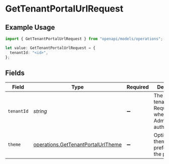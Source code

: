 # GetTenantPortalUrlRequest

## Example Usage

```typescript
import { GetTenantPortalUrlRequest } from "openapi/models/operations";

let value: GetTenantPortalUrlRequest = {
  tenantId: "<id>",
};
```

## Fields

| Field                                                                                    | Type                                                                                     | Required                                                                                 | Description                                                                              |
| ---------------------------------------------------------------------------------------- | ---------------------------------------------------------------------------------------- | ---------------------------------------------------------------------------------------- | ---------------------------------------------------------------------------------------- |
| `tenantId`                                                                               | *string*                                                                                 | :heavy_minus_sign:                                                                       | The ID of the tenant. Required when using AdminApiKey authentication.                    |
| `theme`                                                                                  | [operations.GetTenantPortalUrlTheme](../../models/operations/gettenantportalurltheme.md) | :heavy_minus_sign:                                                                       | Optional theme preference for the portal.                                                |